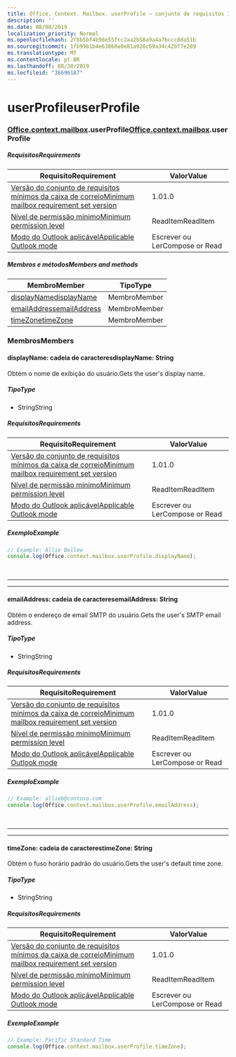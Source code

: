 ```yaml
---
title: Office. Context. Mailbox. userProfile – conjunto de requisitos 1,4
description: ''
ms.date: 08/08/2019
localization_priority: Normal
ms.openlocfilehash: 2f8b5bf4b98e55fcc2aa2b58a9a4a7bccc8da51b
ms.sourcegitcommit: 1fb99b1b4e63868a0e81a928c69a34c42bf7e209
ms.translationtype: MT
ms.contentlocale: pt-BR
ms.lasthandoff: 08/30/2019
ms.locfileid: "36696187"
---
```

# <a name="userprofile"></a><span data-ttu-id="4a861-102">userProfile</span><span class="sxs-lookup"><span data-stu-id="4a861-102">userProfile</span></span>

### <a name="officeofficemdcontextofficecontextmdmailboxofficecontextmailboxmduserprofile"></a><span data-ttu-id="4a861-103">[Office](Office.md)[.context](Office.context.md)[.mailbox](Office.context.mailbox.md).userProfile</span><span class="sxs-lookup"><span data-stu-id="4a861-103">[Office](Office.md)[.context](Office.context.md)[.mailbox](Office.context.mailbox.md).userProfile</span></span>

##### <a name="requirements"></a><span data-ttu-id="4a861-104">Requisitos</span><span class="sxs-lookup"><span data-stu-id="4a861-104">Requirements</span></span>

|<span data-ttu-id="4a861-105">Requisito</span><span class="sxs-lookup"><span data-stu-id="4a861-105">Requirement</span></span>| <span data-ttu-id="4a861-106">Valor</span><span class="sxs-lookup"><span data-stu-id="4a861-106">Value</span></span>|
|---|---|
|[<span data-ttu-id="4a861-107">Versão do conjunto de requisitos mínimos da caixa de correio</span><span class="sxs-lookup"><span data-stu-id="4a861-107">Minimum mailbox requirement set version</span></span>](/office/dev/add-ins/reference/requirement-sets/outlook-api-requirement-sets)| <span data-ttu-id="4a861-108">1.0</span><span class="sxs-lookup"><span data-stu-id="4a861-108">1.0</span></span>|
|[<span data-ttu-id="4a861-109">Nível de permissão mínimo</span><span class="sxs-lookup"><span data-stu-id="4a861-109">Minimum permission level</span></span>](/outlook/add-ins/understanding-outlook-add-in-permissions)| <span data-ttu-id="4a861-110">ReadItem</span><span class="sxs-lookup"><span data-stu-id="4a861-110">ReadItem</span></span>|
|[<span data-ttu-id="4a861-111">Modo do Outlook aplicável</span><span class="sxs-lookup"><span data-stu-id="4a861-111">Applicable Outlook mode</span></span>](/outlook/add-ins/#extension-points)| <span data-ttu-id="4a861-112">Escrever ou Ler</span><span class="sxs-lookup"><span data-stu-id="4a861-112">Compose or Read</span></span>|

##### <a name="members-and-methods"></a><span data-ttu-id="4a861-113">Membros e métodos</span><span class="sxs-lookup"><span data-stu-id="4a861-113">Members and methods</span></span>

| <span data-ttu-id="4a861-114">Membro</span><span class="sxs-lookup"><span data-stu-id="4a861-114">Member</span></span> | <span data-ttu-id="4a861-115">Tipo</span><span class="sxs-lookup"><span data-stu-id="4a861-115">Type</span></span> |
|--------|------|
| [<span data-ttu-id="4a861-116">displayName</span><span class="sxs-lookup"><span data-stu-id="4a861-116">displayName</span></span>](#displayname-string) | <span data-ttu-id="4a861-117">Membro</span><span class="sxs-lookup"><span data-stu-id="4a861-117">Member</span></span> |
| [<span data-ttu-id="4a861-118">emailAddress</span><span class="sxs-lookup"><span data-stu-id="4a861-118">emailAddress</span></span>](#emailaddress-string) | <span data-ttu-id="4a861-119">Membro</span><span class="sxs-lookup"><span data-stu-id="4a861-119">Member</span></span> |
| [<span data-ttu-id="4a861-120">timeZone</span><span class="sxs-lookup"><span data-stu-id="4a861-120">timeZone</span></span>](#timezone-string) | <span data-ttu-id="4a861-121">Membro</span><span class="sxs-lookup"><span data-stu-id="4a861-121">Member</span></span> |

### <a name="members"></a><span data-ttu-id="4a861-122">Membros</span><span class="sxs-lookup"><span data-stu-id="4a861-122">Members</span></span>

#### <a name="displayname-string"></a><span data-ttu-id="4a861-123">displayName: cadeia de caracteres</span><span class="sxs-lookup"><span data-stu-id="4a861-123">displayName: String</span></span>

<span data-ttu-id="4a861-124">Obtém o nome de exibição do usuário.</span><span class="sxs-lookup"><span data-stu-id="4a861-124">Gets the user's display name.</span></span>

##### <a name="type"></a><span data-ttu-id="4a861-125">Tipo</span><span class="sxs-lookup"><span data-stu-id="4a861-125">Type</span></span>

*   <span data-ttu-id="4a861-126">String</span><span class="sxs-lookup"><span data-stu-id="4a861-126">String</span></span>

##### <a name="requirements"></a><span data-ttu-id="4a861-127">Requisitos</span><span class="sxs-lookup"><span data-stu-id="4a861-127">Requirements</span></span>

|<span data-ttu-id="4a861-128">Requisito</span><span class="sxs-lookup"><span data-stu-id="4a861-128">Requirement</span></span>| <span data-ttu-id="4a861-129">Valor</span><span class="sxs-lookup"><span data-stu-id="4a861-129">Value</span></span>|
|---|---|
|[<span data-ttu-id="4a861-130">Versão do conjunto de requisitos mínimos da caixa de correio</span><span class="sxs-lookup"><span data-stu-id="4a861-130">Minimum mailbox requirement set version</span></span>](/office/dev/add-ins/reference/requirement-sets/outlook-api-requirement-sets)| <span data-ttu-id="4a861-131">1.0</span><span class="sxs-lookup"><span data-stu-id="4a861-131">1.0</span></span>|
|[<span data-ttu-id="4a861-132">Nível de permissão mínimo</span><span class="sxs-lookup"><span data-stu-id="4a861-132">Minimum permission level</span></span>](/outlook/add-ins/understanding-outlook-add-in-permissions)| <span data-ttu-id="4a861-133">ReadItem</span><span class="sxs-lookup"><span data-stu-id="4a861-133">ReadItem</span></span>|
|[<span data-ttu-id="4a861-134">Modo do Outlook aplicável</span><span class="sxs-lookup"><span data-stu-id="4a861-134">Applicable Outlook mode</span></span>](/outlook/add-ins/#extension-points)| <span data-ttu-id="4a861-135">Escrever ou Ler</span><span class="sxs-lookup"><span data-stu-id="4a861-135">Compose or Read</span></span>|

##### <a name="example"></a><span data-ttu-id="4a861-136">Exemplo</span><span class="sxs-lookup"><span data-stu-id="4a861-136">Example</span></span>

```js
// Example: Allie Bellew
console.log(Office.context.mailbox.userProfile.displayName);
```

<br>

---
---

#### <a name="emailaddress-string"></a><span data-ttu-id="4a861-137">emailAddress: cadeia de caracteres</span><span class="sxs-lookup"><span data-stu-id="4a861-137">emailAddress: String</span></span>

<span data-ttu-id="4a861-138">Obtém o endereço de email SMTP do usuário.</span><span class="sxs-lookup"><span data-stu-id="4a861-138">Gets the user's SMTP email address.</span></span>

##### <a name="type"></a><span data-ttu-id="4a861-139">Tipo</span><span class="sxs-lookup"><span data-stu-id="4a861-139">Type</span></span>

*   <span data-ttu-id="4a861-140">String</span><span class="sxs-lookup"><span data-stu-id="4a861-140">String</span></span>

##### <a name="requirements"></a><span data-ttu-id="4a861-141">Requisitos</span><span class="sxs-lookup"><span data-stu-id="4a861-141">Requirements</span></span>

|<span data-ttu-id="4a861-142">Requisito</span><span class="sxs-lookup"><span data-stu-id="4a861-142">Requirement</span></span>| <span data-ttu-id="4a861-143">Valor</span><span class="sxs-lookup"><span data-stu-id="4a861-143">Value</span></span>|
|---|---|
|[<span data-ttu-id="4a861-144">Versão do conjunto de requisitos mínimos da caixa de correio</span><span class="sxs-lookup"><span data-stu-id="4a861-144">Minimum mailbox requirement set version</span></span>](/office/dev/add-ins/reference/requirement-sets/outlook-api-requirement-sets)| <span data-ttu-id="4a861-145">1.0</span><span class="sxs-lookup"><span data-stu-id="4a861-145">1.0</span></span>|
|[<span data-ttu-id="4a861-146">Nível de permissão mínimo</span><span class="sxs-lookup"><span data-stu-id="4a861-146">Minimum permission level</span></span>](/outlook/add-ins/understanding-outlook-add-in-permissions)| <span data-ttu-id="4a861-147">ReadItem</span><span class="sxs-lookup"><span data-stu-id="4a861-147">ReadItem</span></span>|
|[<span data-ttu-id="4a861-148">Modo do Outlook aplicável</span><span class="sxs-lookup"><span data-stu-id="4a861-148">Applicable Outlook mode</span></span>](/outlook/add-ins/#extension-points)| <span data-ttu-id="4a861-149">Escrever ou Ler</span><span class="sxs-lookup"><span data-stu-id="4a861-149">Compose or Read</span></span>|

##### <a name="example"></a><span data-ttu-id="4a861-150">Exemplo</span><span class="sxs-lookup"><span data-stu-id="4a861-150">Example</span></span>

```js
// Example: allieb@contoso.com
console.log(Office.context.mailbox.userProfile.emailAddress);
```

<br>

---
---

#### <a name="timezone-string"></a><span data-ttu-id="4a861-151">timeZone: cadeia de caracteres</span><span class="sxs-lookup"><span data-stu-id="4a861-151">timeZone: String</span></span>

<span data-ttu-id="4a861-152">Obtém o fuso horário padrão do usuário.</span><span class="sxs-lookup"><span data-stu-id="4a861-152">Gets the user's default time zone.</span></span>

##### <a name="type"></a><span data-ttu-id="4a861-153">Tipo</span><span class="sxs-lookup"><span data-stu-id="4a861-153">Type</span></span>

*   <span data-ttu-id="4a861-154">String</span><span class="sxs-lookup"><span data-stu-id="4a861-154">String</span></span>

##### <a name="requirements"></a><span data-ttu-id="4a861-155">Requisitos</span><span class="sxs-lookup"><span data-stu-id="4a861-155">Requirements</span></span>

|<span data-ttu-id="4a861-156">Requisito</span><span class="sxs-lookup"><span data-stu-id="4a861-156">Requirement</span></span>| <span data-ttu-id="4a861-157">Valor</span><span class="sxs-lookup"><span data-stu-id="4a861-157">Value</span></span>|
|---|---|
|[<span data-ttu-id="4a861-158">Versão do conjunto de requisitos mínimos da caixa de correio</span><span class="sxs-lookup"><span data-stu-id="4a861-158">Minimum mailbox requirement set version</span></span>](/office/dev/add-ins/reference/requirement-sets/outlook-api-requirement-sets)| <span data-ttu-id="4a861-159">1.0</span><span class="sxs-lookup"><span data-stu-id="4a861-159">1.0</span></span>|
|[<span data-ttu-id="4a861-160">Nível de permissão mínimo</span><span class="sxs-lookup"><span data-stu-id="4a861-160">Minimum permission level</span></span>](/outlook/add-ins/understanding-outlook-add-in-permissions)| <span data-ttu-id="4a861-161">ReadItem</span><span class="sxs-lookup"><span data-stu-id="4a861-161">ReadItem</span></span>|
|[<span data-ttu-id="4a861-162">Modo do Outlook aplicável</span><span class="sxs-lookup"><span data-stu-id="4a861-162">Applicable Outlook mode</span></span>](/outlook/add-ins/#extension-points)| <span data-ttu-id="4a861-163">Escrever ou Ler</span><span class="sxs-lookup"><span data-stu-id="4a861-163">Compose or Read</span></span>|

##### <a name="example"></a><span data-ttu-id="4a861-164">Exemplo</span><span class="sxs-lookup"><span data-stu-id="4a861-164">Example</span></span>

```js
// Example: Pacific Standard Time
console.log(Office.context.mailbox.userProfile.timeZone);
```
